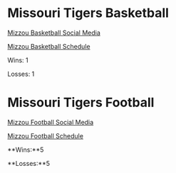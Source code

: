 # Missouri Tigers Basketball

[Mizzou Basketball Social Media](MizzouBasketballSocialMedia.md)

[Mizzou Basketball Schedule](MizzouBasketballSchedule.md)

Wins: 1

Losses: 1
# Missouri Tigers Football

[Mizzou Football Social Media](MizzouFootballSocialMedia.md)

[Mizzou Football Schedule](MizzouFootballSchedule.md)

**Wins:**5

**Losses:**5
